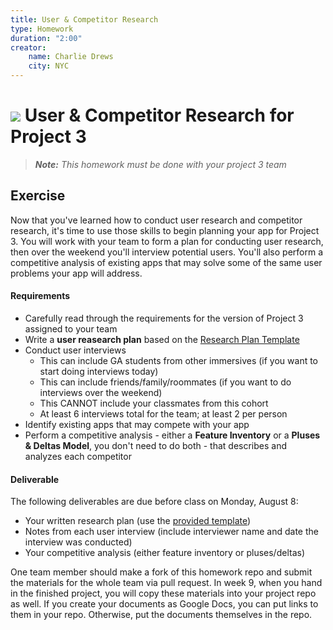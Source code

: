 ```yaml
---
title: User & Competitor Research
type: Homework
duration: "2:00"
creator:
    name: Charlie Drews
    city: NYC
---
```


# ![](https://ga-dash.s3.amazonaws.com/production/assets/logo-9f88ae6c9c3871690e33280fcf557f33.png) User & Competitor Research for Project 3

> ***Note:*** _This homework must be done with your project 3 team_

## Exercise

Now that you've learned how to conduct user research and competitor research, it's time to use those skills to begin planning your app for Project 3. You will work with your team to form a plan for conducting user research, then over the weekend you'll interview potential users. You'll also perform a competitive analysis of existing apps that may solve some of the same user problems your app will address.

#### Requirements

- Carefully read through the requirements for the version of Project 3 assigned to your team
- Write a **user reasearch plan** based on the [Research Plan Template](https://github.com/ga-adi-nyc/Course-Materials/blob/master/lessons/product-development/user-research-lesson/assets/research-plan-worksheet.pdf)
- Conduct user interviews
  - This can include GA students from other immersives (if you want to start doing interviews today)
  - This can include friends/family/roommates (if you want to do interviews over the weekend)
  - This CANNOT include your classmates from this cohort
  - At least 6 interviews total for the team; at least 2 per person
- Identify existing apps that may compete with your app
- Perform a competitive analysis - either a **Feature Inventory** or a **Pluses & Deltas Model**, you don't need to do both - that describes and analyzes each competitor

#### Deliverable

The following deliverables are due before class on Monday, August 8:
- Your written research plan (use the [provided template](https://github.com/ga-adi-nyc/Course-Materials/blob/master/lessons/product-development/user-research-lesson/assets/research-plan-worksheet.pdf))
- Notes from each user interview (include interviewer name and date the interview was conducted)
- Your competitive analysis (either feature inventory or pluses/deltas)

One team member should make a fork of this homework repo and submit the materials for the whole team via pull request. In week 9, when you hand in the finished project, you will copy these materials into your project repo as well. If you create your documents as Google Docs, you can put links to them in your repo. Otherwise, put the documents themselves in the repo.
